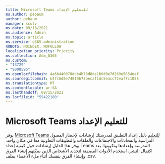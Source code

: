 ```yaml
---
title: Microsoft Teams للتعليم الإعداد
ms.author: pebaum
author: pebaum
manager: scotv
ms.date: 09/13/2021
ms.audience: Admin
ms.topic: article
ms.service: o365-administration
ROBOTS: NOINDEX, NOFOLLOW
localization_priority: Priority
ms.collection: Adm_O365
ms.custom:
- "13729"
- "9008595"
ms.openlocfilehash: 4a6b440078ddb4b73d8de1b0d0e7d260e5854eaf
ms.sourcegitcommit: b47c6d5e74819b73becaf1dc5eacc72eaf7c1055
ms.translationtype: MT
ms.contentlocale: ar-SA
ms.lasthandoff: 09/15/2021
ms.locfileid: "59422180"
---
```

# <a name="microsoft-teams-for-education-setup"></a>Microsoft Teams للتعليم الإعداد

يوفر [Microsoft Teams للتعليم](https://admin.microsoft.com/AdminPortal/Home?#/modernonboarding/msteamsedu) دليل إعداد التطبيق لمدرستك إرشادات لإحضار الفصول الدراسية والمحادثات والاجتماعات والملفات والتطبيقات التعاونية معا في مكان واحد. يوفر هذا الدليل إرشادات حول كيفية إعداد Teams المدرسة وإعدادها وتكوينها. بعد اكتمال النشر، استخدم الأدوات المضمنة لتحديد الأشخاص الذين يمكنهم إنشاء الفرق وإنشاء الفرق بنفسك أثناء ملء الأعضاء بملف .csv. 

